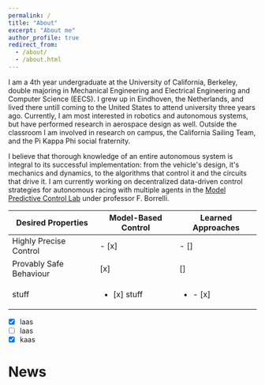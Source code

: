 ```yaml
---
permalink: /
title: "About"
excerpt: "About me"
author_profile: true
redirect_from: 
  - /about/
  - /about.html
---
```


I am a 4th year undergraduate at the University of California, Berkeley, double majoring in Mechanical Engineering and Electrical Engineering and Computer Science (EECS). I grew up in Eindhoven, the Netherlands, and lived there untill coming to the United States to attend university three years ago. Currently, I am most interested in robotics and autonomous systems, but have performed research in aerospace design as well. Outside the classroom I am involved in research on campus, the California Sailing Team, and the Pi Kappa Phi social fraternity.

I believe that thorough knowledge of an entire autonomous system is integral to its successful implementation: from the vehicle's design, it's mechanics and dynamics, to the algorithms that control it and the circuits that drive it. I am currently working on decentralized data-driven control strategies for autonomous racing with multiple agents in the [Model Predictive Control Lab](http://www.mpc.berkeley.edu/) under professor F. Borrelli. 

| Desired Properties | Model-Based Control | Learned Approaches |
|---|---|---|
| Highly Precise Control | - [x] | - [] |
| Provably Safe Behaviour | [x] |  [] |
| stuff | <ul><li> [x] stuff </li></ul> | <ul><li>- [x] </li></ul> | 

- [x] laas
- [ ] laas
- [x] kaas

News
======